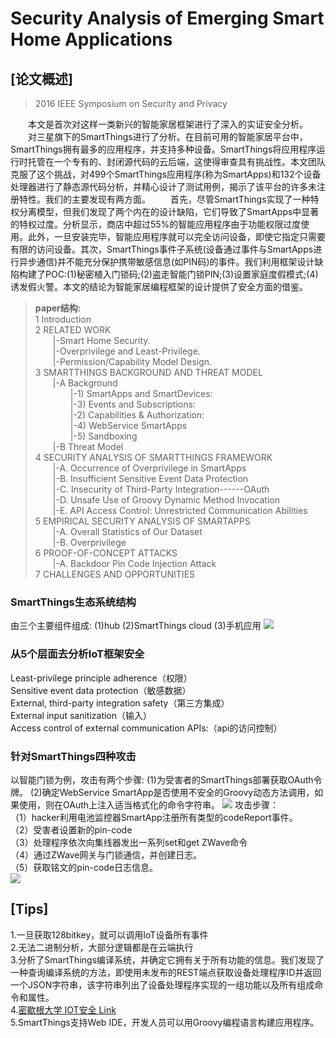 # Security Analysis of Emerging Smart Home Applications
## [论文概述]
>2016 IEEE Symposium on Security and Privacy

&emsp;&emsp;本文是首次对这样一类新兴的智能家居框架进行了深入的实证安全分析。    
&emsp;&emsp;对三星旗下的SmartThings进行了分析。在目前可用的智能家居平台中，SmartThings拥有最多的应用程序，并支持多种设备。SmartThings将应用程序运行时托管在一个专有的、封闭源代码的云后端，这使得审查具有挑战性。本文团队克服了这个挑战，对499个SmartThings应用程序(称为SmartApps)和132个设备处理器进行了静态源代码分析，并精心设计了测试用例，揭示了该平台的许多未注册特性。我们的主要发现有两方面。
&emsp;&emsp;首先，尽管SmartThings实现了一种特权分离模型，但我们发现了两个内在的设计缺陷，它们导致了SmartApps中显著的特权过度。分析显示，商店中超过55%的智能应用程序由于功能权限过度使用。此外，一旦安装完毕，智能应用程序就可以完全访问设备，即使它指定只需要有限的访问设备。其次，SmartThings事件子系统(设备通过事件与SmartApps进行异步通信)并不能充分保护携带敏感信息(如PIN码)的事件。我们利用框架设计缺陷构建了POC:(1)秘密植入门锁码;(2)盗走智能门锁PIN;(3)设置家庭度假模式;(4)诱发假火警。本文的结论为智能家居编程框架的设计提供了安全方面的借鉴。
>__paper结构:__   
>1 Introduction  
>2 RELATED WORK   
>&emsp;&emsp;|-Smart Home Security.   
>&emsp;&emsp;|-Overprivilege and Least-Privilege.  
>&emsp;&emsp;|-Permission/Capability Model Design.    
>3 SMARTTHINGS BACKGROUND AND THREAT MODEL  
>&emsp;&emsp;|-A Background     
>&emsp;&emsp;&emsp;&emsp;|-1) SmartApps and SmartDevices:  
>&emsp;&emsp;&emsp;&emsp;|-3) Events and Subscriptions:  
>&emsp;&emsp;&emsp;&emsp;|-2) Capabilities & Authorization:   
>&emsp;&emsp;&emsp;&emsp;|-4) WebService SmartApps   
>&emsp;&emsp;&emsp;&emsp;|-5) Sandboxing  
>&emsp;&emsp;|-B Threat Model   
>4 SECURITY ANALYSIS OF SMARTTHINGS FRAMEWORK   
>&emsp;&emsp;|-A. Occurrence of Overprivilege in SmartApps   
>&emsp;&emsp;|-B. Insufficient Sensitive Event Data Protection   
>&emsp;&emsp;|-C. Insecurity of Third-Party Integration------OAuth   
>&emsp;&emsp;|-D. Unsafe Use of Groovy Dynamic Method Invocation   
>&emsp;&emsp;|-E. API Access Control: Unrestricted Communication Abilities   
>5 EMPIRICAL SECURITY ANALYSIS OF SMARTAPPS    
>&emsp;&emsp;|-A. Overall Statistics of Our Dataset  
>&emsp;&emsp;|-B. Overprivilege    
>6 PROOF-OF-CONCEPT ATTACKS   
>&emsp;&emsp;|-A. Backdoor Pin Code Injection Attack   
>7 CHALLENGES AND OPPORTUNITIES   

### SmartThings生态系统结构
由三个主要组件组成:
(1)hub (2)SmartThings cloud (3)手机应用
![](https://raw.githubusercontent.com/ReAbout/IoT-Home/master/images/iot_1.PNG?token=AI5pPfa10Z4CcWbmJooc9uJ3hVDaFEZkks5cD7dywA%3D%3D)

### 从5个层面去分析IoT框架安全
Least-privilege principle adherence（权限）  
Sensitive event data protection（敏感数据）  
External, third-party integration safety（第三方集成）  
External input sanitization（输入）  
Access control of external communication APIs:（api的访问控制）  
### 针对SmartThings四种攻击 
以智能门锁为例，攻击有两个步骤:
(1)为受害者的SmartThings部署获取OAuth令牌。
(2)确定WebService SmartApp是否使用不安全的Groovy动态方法调用，如果使用，则在OAuth上注入适当格式化的命令字符串。
![](https://raw.githubusercontent.com/ReAbout/IoT-Home/master/images/iot_2.PNG?token=AI5pPeehgTfQVDI934GWmLrH_oCS3zkFks5cD7eSwA%3D%3D)
攻击步骤：  
（1）hacker利用电池监控器SmartApp注册所有类型的codeReport事件。   
（2）受害者设置新的pin-code  
（3）处理程序依次向集线器发出一系列set和get ZWave命令  
（4）通过ZWave网关与门锁通信，并创建日志。  
（5）获取铭文的pin-code日志信息。    
![](https://raw.githubusercontent.com/ReAbout/IoT-Home/master/images/iot_3.PNG?token=AI5pPU-ThNjnQKfyfchjXHD4Kpfbhdoaks5cD7e7wA%3D%3D)
## [Tips]  
1.一旦获取128bitkey，就可以调用IoT设备所有事件  
2.无法二进制分析，大部分逻辑都是在云端执行    
3.分析了SmartThings编译系统，并确定它拥有关于所有功能的信息。我们发现了一种查询编译系统的方法，即使用未发布的REST端点获取设备处理程序ID并返回一个JSON字符串，该字符串列出了设备处理程序实现的一组功能以及所有组成命令和属性。   
4.[密歇根大学 IOT安全 Link](https://iotsecurity.engin.umich.edu/)   
5.SmartThings支持Web IDE，开发人员可以用Groovy编程语言构建应用程序。   
